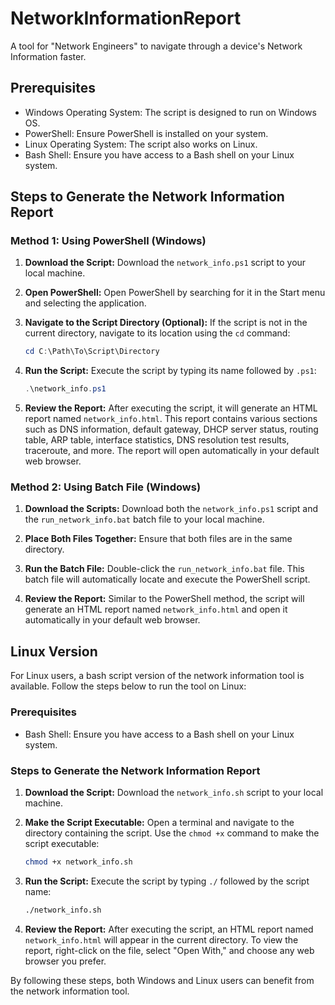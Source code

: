 # NetworkInformationReport

A tool for "Network Engineers" to navigate through a device's Network Information faster.

## Prerequisites

- Windows Operating System: The script is designed to run on Windows OS.
- PowerShell: Ensure PowerShell is installed on your system.
- Linux Operating System: The script also works on Linux.
- Bash Shell: Ensure you have access to a Bash shell on your Linux system.

## Steps to Generate the Network Information Report

### Method 1: Using PowerShell (Windows)

1. **Download the Script:** Download the `network_info.ps1` script to your local machine.

2. **Open PowerShell:** Open PowerShell by searching for it in the Start menu and selecting the application.

3. **Navigate to the Script Directory (Optional):** If the script is not in the current directory, navigate to its location using the `cd` command:

    ```powershell
    cd C:\Path\To\Script\Directory
    ```

4. **Run the Script:** Execute the script by typing its name followed by `.ps1`:

    ```powershell
    .\network_info.ps1
    ```

5. **Review the Report:** After executing the script, it will generate an HTML report named `network_info.html`. This report contains various sections such as DNS information, default gateway, DHCP server status, routing table, ARP table, interface statistics, DNS resolution test results, traceroute, and more. The report will open automatically in your default web browser.

### Method 2: Using Batch File (Windows)

1. **Download the Scripts:** Download both the `network_info.ps1` script and the `run_network_info.bat` batch file to your local machine.

2. **Place Both Files Together:** Ensure that both files are in the same directory.

3. **Run the Batch File:** Double-click the `run_network_info.bat` file. This batch file will automatically locate and execute the PowerShell script.

4. **Review the Report:** Similar to the PowerShell method, the script will generate an HTML report named `network_info.html` and open it automatically in your default web browser.

## Linux Version

For Linux users, a bash script version of the network information tool is available. Follow the steps below to run the tool on Linux:

### Prerequisites

- Bash Shell: Ensure you have access to a Bash shell on your Linux system.

### Steps to Generate the Network Information Report

1. **Download the Script:** Download the `network_info.sh` script to your local machine.

2. **Make the Script Executable:** Open a terminal and navigate to the directory containing the script. Use the `chmod +x` command to make the script executable:

    ```bash
    chmod +x network_info.sh
    ```

3. **Run the Script:** Execute the script by typing `./` followed by the script name:

    ```bash
    ./network_info.sh
    ```

4. **Review the Report:** After executing the script, an HTML report named `network_info.html` will appear in the current directory. To view the report, right-click on the file, select "Open With," and choose any web browser you prefer.

By following these steps, both Windows and Linux users can benefit from the network information tool.
